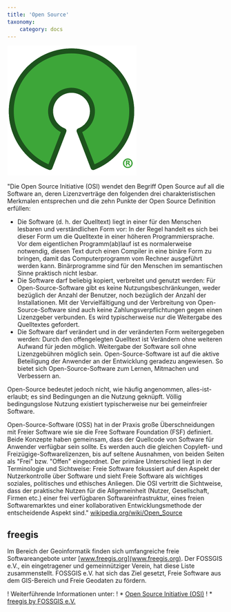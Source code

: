 ```yaml
---
title: 'Open Source'
taxonomy:
    category: docs
---
```

![osi](osi.png)

"Die Open Source Initiative (OSI) wendet den Begriff Open Source auf all die Software an, deren Lizenzverträge den folgenden drei charakteristischen Merkmalen entsprechen und die zehn Punkte der Open Source Definition erfüllen:

* Die Software (d. h. der Quelltext) liegt in einer für den Menschen lesbaren und verständlichen Form vor: In der Regel handelt es sich bei dieser Form um die Quelltexte in einer höheren Programmiersprache. Vor dem eigentlichen Programm(ab)lauf ist es normalerweise notwendig, diesen Text durch einen Compiler in eine binäre Form zu bringen, damit das Computerprogramm vom Rechner ausgeführt werden kann. Binärprogramme sind für den Menschen im semantischen Sinne praktisch nicht lesbar.
* Die Software darf beliebig kopiert, verbreitet und genutzt werden: Für Open-Source-Software gibt es keine Nutzungsbeschränkungen, weder bezüglich der Anzahl der Benutzer, noch bezüglich der Anzahl der Installationen. Mit der Vervielfältigung und der Verbreitung von Open-Source-Software sind auch keine Zahlungsverpflichtungen gegen einen Lizenzgeber verbunden. Es wird typischerweise nur die Weitergabe des Quelltextes gefordert.
* Die Software darf verändert und in der veränderten Form weitergegeben werden: Durch den offengelegten Quelltext ist Verändern ohne weiteren Aufwand für jeden möglich. Weitergabe der Software soll ohne Lizenzgebühren möglich sein. Open-Source-Software ist auf die aktive Beteiligung der Anwender an der Entwicklung geradezu angewiesen. So bietet sich Open-Source-Software zum Lernen, Mitmachen und Verbessern an.

Open-Source bedeutet jedoch nicht, wie häufig angenommen, alles-ist-erlaubt; es sind Bedingungen an die Nutzung geknüpft. Völlig bedingungslose Nutzung existiert typischerweise nur bei gemeinfreier Software.

Open-Source-Software (OSS) hat in der Praxis große Überschneidungen mit Freier Software wie sie die Free Software Foundation (FSF) definiert. Beide Konzepte haben gemeinsam, dass der Quellcode von Software für Anwender verfügbar sein sollte. Es werden auch die gleichen Copyleft- und Freizügige-Softwarelizenzen, bis auf seltene Ausnahmen, von beiden Seiten als "Frei" bzw. "Offen" eingeordnet. Der primäre Unterschied liegt in der Terminologie und Sichtweise: Freie Software fokussiert auf den Aspekt der Nutzerkontrolle über Software und sieht Freie Software als wichtiges soziales, politisches und ethisches Anliegen. Die OSI vertritt die Sichtweise, dass der praktische Nutzen für die Allgemeinheit (Nutzer, Gesellschaft, Firmen etc.) einer frei verfügbaren Softwareinfrastruktur, eines freien Softwaremarktes und einer kollaborativen Entwicklungsmethode der entscheidende Aspekt sind." [wikipedia.org/wiki/Open_Source](https://de.wikipedia.org/wiki/Open_Source)

## freegis
Im Bereich der Geoinformatik finden sich umfangreiche freie Softwareangebote unter [www.freegis.org](www.freegis.org).
Der FOSSGIS e.V., ein eingetragener und gemeinnütziger Verein, hat diese Liste zusammenstellt. FOSSGIS e.V. hat sich das Ziel gesetzt, Freie Software aus dem GIS-Bereich und Freie Geodaten zu fördern.

! Weiterführende Informationen unter:
! * [Open Source Initiative (OSI)](https://opensource.org/)
! * [freegis by FOSSGIS e.V.](www.freegis.org)
